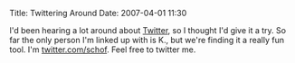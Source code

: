 Title: Twittering Around
Date: 2007-04-01 11:30

I'd been hearing a lot around about
[Twitter](http://twitter.com/ "Twitter"), so I thought I'd give it a
try. So far the only person I'm linked up with is K., but we're finding
it a really fun tool. I'm
[twitter.com/schof](http://twitter.com/schof "John Schofield's Twitter Homepage").
Feel free to twitter me.

